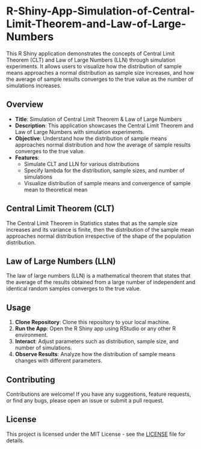# R-Shiny-App-Simulation-of-Central-Limit-Theorem-and-Law-of-Large-Numbers
This R Shiny application demonstrates the concepts of Central Limit Theorem (CLT) and Law of Large Numbers (LLN) through simulation experiments. It allows users to visualize how the distribution of sample means approaches a normal distribution as sample size increases, and how the average of sample results converges to the true value as the number of simulations increases.

## Overview

- **Title**: Simulation of Central Limit Theorem & Law of Large Numbers
- **Description**: This application showcases the Central Limit Theorem and Law of Large Numbers with simulation experiments.
- **Objective**: Understand how the distribution of sample means approaches normal distribution and how the average of sample results converges to the true value.
- **Features**:
  - Simulate CLT and LLN for various distributions
  - Specify lambda for the distribution, sample sizes, and number of simulations
  - Visualize distribution of sample means and convergence of sample mean to theoretical mean

## Central Limit Theorem (CLT)

The Central Limit Theorem in Statistics states that as the sample size increases and its variance is finite, then the distribution of the sample mean approaches normal distribution irrespective of the shape of the population distribution.

## Law of Large Numbers (LLN)

The law of large numbers (LLN) is a mathematical theorem that states that the average of the results obtained from a large number of independent and identical random samples converges to the true value.

## Usage

1. **Clone Repository**: Clone this repository to your local machine.
2. **Run the App**: Open the R Shiny app using RStudio or any other R environment.
3. **Interact**: Adjust parameters such as distribution, sample size, and number of simulations.
4. **Observe Results**: Analyze how the distribution of sample means changes with different parameters.

## Contributing

Contributions are welcome! If you have any suggestions, feature requests, or find any bugs, please open an issue or submit a pull request.

## License

This project is licensed under the MIT License - see the [LICENSE](LICENSE) file for details.
